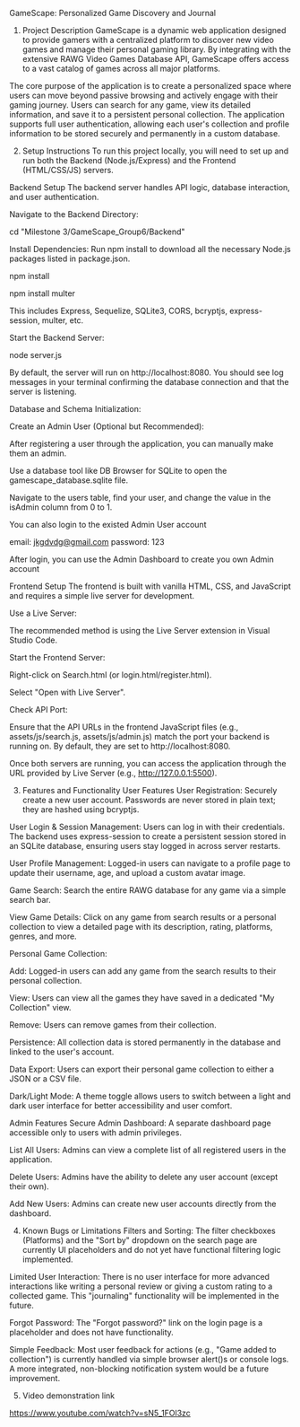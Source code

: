 GameScape: Personalized Game Discovery and Journal
1. Project Description
GameScape is a dynamic web application designed to provide gamers with a centralized platform to discover new video games and manage their personal gaming library. By integrating with the extensive RAWG Video Games Database API, GameScape offers access to a vast catalog of games across all major platforms.

The core purpose of the application is to create a personalized space where users can move beyond passive browsing and actively engage with their gaming journey. Users can search for any game, view its detailed information, and save it to a persistent personal collection. The application supports full user authentication, allowing each user's collection and profile information to be stored securely and permanently in a custom database.

2. Setup Instructions
To run this project locally, you will need to set up and run both the Backend (Node.js/Express) and the Frontend (HTML/CSS/JS) servers.

Backend Setup
The backend server handles API logic, database interaction, and user authentication.

Navigate to the Backend Directory:

cd "Milestone 3/GameScape_Group6/Backend"

Install Dependencies:
Run npm install to download all the necessary Node.js packages listed in package.json.

npm install

npm install multer

This includes Express, Sequelize, SQLite3, CORS, bcryptjs, express-session, multer, etc.

Start the Backend Server:

node server.js

By default, the server will run on http://localhost:8080. You should see log messages in your terminal confirming the database connection and that the server is listening.

Database and Schema Initialization:

Create an Admin User (Optional but Recommended):

After registering a user through the application, you can manually make them an admin.

Use a database tool like DB Browser for SQLite to open the gamescape_database.sqlite file.

Navigate to the users table, find your user, and change the value in the isAdmin column from 0 to 1.

You can also login to the existed Admin User account

email: jkgdvdg@gmail.com
password: 123

After login, you can use the Admin Dashboard to create you own Admin account

Frontend Setup
The frontend is built with vanilla HTML, CSS, and JavaScript and requires a simple live server for development.

Use a Live Server:

The recommended method is using the Live Server extension in Visual Studio Code.

Start the Frontend Server:

Right-click on Search.html (or login.html/register.html).

Select "Open with Live Server".

Check API Port:

Ensure that the API URLs in the frontend JavaScript files (e.g., assets/js/search.js, assets/js/admin.js) match the port your backend is running on. By default, they are set to http://localhost:8080.

Once both servers are running, you can access the application through the URL provided by Live Server (e.g., http://127.0.0.1:5500).

3. Features and Functionality
User Features
User Registration: Securely create a new user account. Passwords are never stored in plain text; they are hashed using bcryptjs.

User Login & Session Management: Users can log in with their credentials. The backend uses express-session to create a persistent session stored in an SQLite database, ensuring users stay logged in across server restarts.

User Profile Management: Logged-in users can navigate to a profile page to update their username, age, and upload a custom avatar image.

Game Search: Search the entire RAWG database for any game via a simple search bar.

View Game Details: Click on any game from search results or a personal collection to view a detailed page with its description, rating, platforms, genres, and more.

Personal Game Collection:

Add: Logged-in users can add any game from the search results to their personal collection.

View: Users can view all the games they have saved in a dedicated "My Collection" view.

Remove: Users can remove games from their collection.

Persistence: All collection data is stored permanently in the database and linked to the user's account.

Data Export: Users can export their personal game collection to either a JSON or a CSV file.

Dark/Light Mode: A theme toggle allows users to switch between a light and dark user interface for better accessibility and user comfort.

Admin Features
Secure Admin Dashboard: A separate dashboard page accessible only to users with admin privileges.

List All Users: Admins can view a complete list of all registered users in the application.

Delete Users: Admins have the ability to delete any user account (except their own).

Add New Users: Admins can create new user accounts directly from the dashboard.


4. Known Bugs or Limitations
Filters and Sorting: The filter checkboxes (Platforms) and the "Sort by" dropdown on the search page are currently UI placeholders and do not yet have functional filtering logic implemented.

Limited User Interaction: There is no user interface for more advanced interactions like writing a personal review or giving a custom rating to a collected game. This "journaling" functionality will be implemented in the future.

Forgot Password: The "Forgot password?" link on the login page is a placeholder and does not have functionality.

Simple Feedback: Most user feedback for actions (e.g., "Game added to collection") is currently handled via simple browser alert()s or console logs. A more integrated, non-blocking notification system would be a future improvement.



5. Video demonstration link

https://www.youtube.com/watch?v=sN5_1FOl3zc

